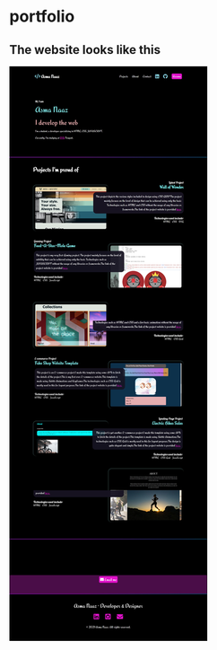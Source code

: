 # portfolio
## The website looks like this
![Image](https://github.com/Awesomeasma/portfolio/blob/main/portfolio.png?raw=true)
